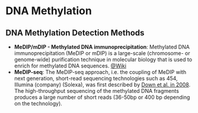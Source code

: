 # DNA Methylation
<!-- toc -->

## DNA Methylation Detection Methods
- **MeDIP/mDIP - Methylated DNA immunoprecipitation**: Methylated DNA immunoprecipitation (MeDIP or mDIP) is a large-scale (chromosome- or genome-wide) purification technique in molecular biology that is used to enrich for methylated DNA sequences. [@Wiki](https://en.wikipedia.org/wiki/Methylated_DNA_immunoprecipitation)
- **MeDIP-seq**: The MeDIP-seq approach, i.e. the coupling of MeDIP with next generation, short-read sequencing technologies such as 454, Illumina (company) (Solexa), was first described by [Down et al. in 2008](https://www.ncbi.nlm.nih.gov/pmc/articles/PMC2644410). The high-throughput sequencing of the methylated DNA fragments produces a large number of short reads (36-50bp or 400 bp depending on the technology). 